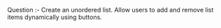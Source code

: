 Question :- Create an unordered list. Allow users to add and remove list items dynamically using buttons.